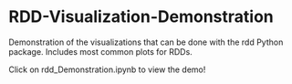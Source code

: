 # RDD-Visualization-Demonstration

Demonstration of the visualizations that can be done with the rdd Python package. Includes most common plots for RDDs.

Click on rdd_Demonstration.ipynb to view the demo!
